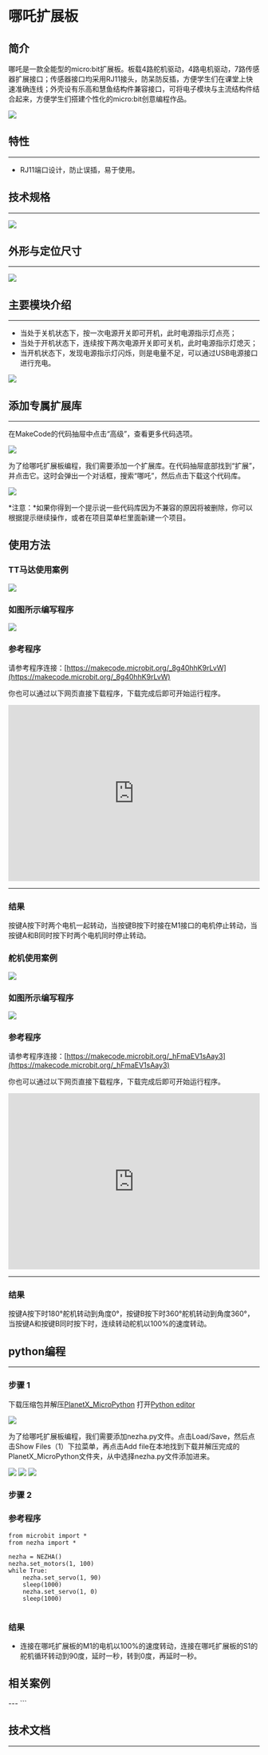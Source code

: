 # 哪吒扩展板

## 简介
哪吒是一款全能型的micro:bit扩展板。板载4路舵机驱动，4路电机驱动，7路传感器扩展接口；传感器接口均采用RJ11接头，防呆防反插，方便学生们在课堂上快速准确连线；外壳设有乐高和慧鱼结构件兼容接口，可将电子模块与主流结构件结合起来，方便学生们搭建个性化的micro:bit创意编程作品。

![](./images/03444_01.png)

## 特性
---
- RJ11端口设计，防止误插，易于使用。
## 技术规格
---

![](./images/03444_02.png)


## 外形与定位尺寸
---


![](./images/03444_03.png)


## 主要模块介绍
---

- 当处于关机状态下，按一次电源开关即可开机，此时电源指示灯点亮；
- 当处于开机状态下，连续按下两次电源开关即可关机，此时电源指示灯熄灭；
- 当开机状态下，发现电源指示灯闪烁，则是电量不足，可以通过USB电源接口进行充电。

![](./images/03444_04.png)

## 添加专属扩展库
---

在MakeCode的代码抽屉中点击“高级”，查看更多代码选项。

![](./images/03444_05.png)

为了给哪吒扩展板编程，我们需要添加一个扩展库。在代码抽屉底部找到“扩展”，并点击它。这时会弹出一个对话框，搜索“哪吒”，然后点击下载这个代码库。

![](./images/03444_06.png)

*注意：*如果你得到一个提示说一些代码库因为不兼容的原因将被删除，你可以根据提示继续操作，或者在项目菜单栏里面新建一个项目。

## 使用方法

### TT马达使用案例

![](./images/03444_07.png)

### 如图所示编写程序


![](./images/03444_08.png)


### 参考程序
请参考程序连接：[https://makecode.microbit.org/_8g40hhK9rLvW](https://makecode.microbit.org/_8g40hhK9rLvW)

你也可以通过以下网页直接下载程序，下载完成后即可开始运行程序。

<div style="position:relative;height:0;padding-bottom:70%;overflow:hidden;"><iframe style="position:absolute;top:0;left:0;width:100%;height:100%;" src="https://makecode.microbit.org/#pub:_8g40hhK9rLvW" frameborder="0" sandbox="allow-popups allow-forms allow-scripts allow-same-origin"></iframe></div>  

---

### 结果

按键A按下时两个电机一起转动，当按键B按下时接在M1接口的电机停止转动，当按键A和B同时按下时两个电机同时停止转动。


### 舵机使用案例

![](./images/03444_09.png)

### 如图所示编写程序


![](./images/03444_10.png)


### 参考程序
请参考程序连接：[https://makecode.microbit.org/_hFmaEV1sAay3](https://makecode.microbit.org/_hFmaEV1sAay3)

你也可以通过以下网页直接下载程序，下载完成后即可开始运行程序。

<div style="position:relative;height:0;padding-bottom:70%;overflow:hidden;"><iframe style="position:absolute;top:0;left:0;width:100%;height:100%;" src="https://makecode.microbit.org/#pub:_hFmaEV1sAay3" frameborder="0" sandbox="allow-popups allow-forms allow-scripts allow-same-origin"></iframe></div> 

---

### 结果
按键A按下时180°舵机转动到角度0°，按键B按下时360°舵机转动到角度360°，当按键A和按键B同时按下时，连续转动舵机以100%的速度转动。

## python编程
---


### 步骤 1
下载压缩包并解压[PlanetX_MicroPython](https://github.com/lionyhw/PlanetX_MicroPython/archive/master.zip)
打开[Python editor](https://python.microbit.org/v/2.0)

![](./images/05001_07.png)

为了给哪吒扩展板编程，我们需要添加nezha.py文件。点击Load/Save，然后点击Show Files（1）下拉菜单，再点击Add file在本地找到下载并解压完成的PlanetX_MicroPython文件夹，从中选择nezha.py文件添加进来。

![](./images/03444_11.png)
![](./images/03444_12.png)
![](./images/03444_13.png)

### 步骤 2
### 参考程序
```
from microbit import *
from nezha import *

nezha = NEZHA()
nezha.set_motors(1, 100)
while True:
    nezha.set_servo(1, 90)
    sleep(1000)
    nezha.set_servo(1, 0)
    sleep(1000)


```


### 结果
- 连接在哪吒扩展板的M1的电机以100%的速度转动，连接在哪吒扩展板的S1的舵机循环转动到90度，延时一秒，转到0度，再延时一秒。


## 相关案例
---    ```
## 技术文档
---
